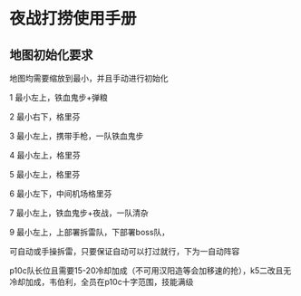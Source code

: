 <!-- markdownlint-disable MD033 MD041 -->

# 夜战打捞使用手册

## 地图初始化要求

地图均需要缩放到最小，并且手动进行初始化

1  最小左上，铁血鬼步+弹粮

2  最小右下，格里芬

3  最小左上，携带手枪，一队铁血鬼步

4  最小左上，格里芬

5  最小左上，格里芬

6  最小左下，中间机场格里芬

7  最小左上，铁血鬼步+夜战，一队清杂

9  最小左上，上部署拆雷队，下部署boss队，

   可自动或手操拆雷，只要保证自动可以打过就行，下为一自动阵容

   p10c队长位且需要15-20冷却加成（不可用汉阳造等会加移速的抢），k5二改且无冷却加成，韦伯利，全员在p10c十字范围，技能满级
